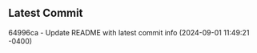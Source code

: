 
## Latest Commit
64996ca - Update README with latest commit info (2024-09-01 11:49:21 -0400) <Yunxi-Zhou>
